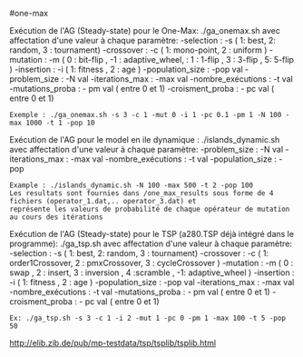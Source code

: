 #one-max

Exécution de l'AG (Steady-state)  pour le One-Max: ./ga_onemax.sh avec affectation d'une valeur à chaque paramètre:
	-selection : -s  ( 1: best, 2: random, 3 : tournament)
	-crossover : -c  ( 1: mono-point, 2 : uniform )
	-mutation : -m   ( 0 : bit-flip , -1 : adaptive_wheel, : 1 : 1-flip , 3 : 3-flip , 5: 5-flip ) 
	-insertion : -i  ( 1: fitness , 2 : age )
	-population_size : -pop val
	-problem_size : -N  val
	-iterations_max : -max val
	-nombre_exécutions : -t val
	-mutations_proba : - pm val ( entre 0 et 1)
	-croisment_proba : - pc val ( entre 0 et 1)
	
	
	Exemple : ./ga_onemax.sh -s 3 -c 1 -mut 0 -i 1 -pc 0.1 -pm 1 -N 100 -max 1000 -t 1 -pop 10
	

Exécution de l'AG  pour le model en ile dynamique : ./islands_dynamic.sh avec affectation d'une valeur à chaque paramètre:
	-problem_size : -N  val
	-iterations_max : -max val
	-nombre_exécutions : -t val
	-population_size : -pop 

	Example : ./islands_dynamic.sh -N 100 -max 500 -t 2 -pop 100
	Les resultats sont fournies dans /one_max_results sous forme de 4 fichiers (operator_1.dat,.. operator_3.dat) et 
	représente les valeurs de probabilité de chaque opérateur de mutation au cours des itérations
	
	
	
Exécution de l'AG (Steady-state)  pour le TSP (a280.TSP déjà intégré dans le programme): ./ga_tsp.sh avec affectation d'une valeur à chaque paramètre:
	-selection : -s  ( 1: best, 2: random, 3 : tournament)
	-crossover : -c  ( 1: order1Crossover, 2 : pmxCrossover, 3 : cycleCrossover )
	-mutation : -m   ( 0 : swap , 2 : insert, 3 : inversion , 4 :scramble , -1: adaptive_wheel ) 
	-insertion : -i  ( 1: fitness , 2 : age )
	-population_size : -pop val
	-iterations_max : -max val
	-nombre_exécutions : -t val
	-mutations_proba : - pm val ( entre 0 et 1)
	-croisment_proba : - pc val ( entre 0 et 1)
	
	Ex: ./ga_tsp.sh -s 3 -c 1 -i 2 -mut 1 -pc 0 -pm 1 -max 100 -t 5 -pop 50
	
	
http://elib.zib.de/pub/mp-testdata/tsp/tsplib/tsplib.html
